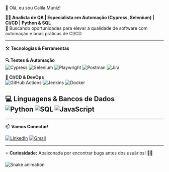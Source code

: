 👋 Olá, eu sou Calila Muniz!  

**🧑‍💻 Analista de QA | Especialista em Automação (Cypress, Selenium) | CI/CD | Python & SQL**  
🎯 Buscando oportunidades para elevar a qualidade de software com automação e boas práticas de CI/CD  

---

 🛠️ **Tecnologias & Ferramentas**  

 **🔍 Testes & Automação**  
![Cypress](https://img.shields.io/badge/-Cypress-17202C?style=flat&logo=cypress&logoColor=white)
![Selenium](https://img.shields.io/badge/-Selenium-43B02A?style=flat&logo=selenium&logoColor=white)
![Playwright](https://img.shields.io/badge/-Playwright-2EAD33?style=flat&logo=playwright&logoColor=white)
![Postman](https://img.shields.io/badge/-Postman-FF6C37?style=flat&logo=postman&logoColor=white)
![Jira](https://img.shields.io/badge/-Jira-0052CC?style=flat&logo=jira&logoColor=white)

 **🔄 CI/CD & DevOps**  
![GitHub Actions](https://img.shields.io/badge/-GitHub%20Actions-2088FF?style=flat&logo=github-actions&logoColor=white)
![Jenkins](https://img.shields.io/badge/-Jenkins-D24939?style=flat&logo=jenkins&logoColor=white)
![Docker](https://img.shields.io/badge/-Docker-2496ED?style=flat&logo=docker&logoColor=white)

 **💻 Linguagens & Bancos de Dados**  
![Python](https://img.shields.io/badge/-Python-3776AB?style=flat&logo=python&logoColor=white)
![SQL](https://img.shields.io/badge/-SQL-4479A1?style=flat&logo=postgresql&logoColor=white)
![JavaScript](https://img.shields.io/badge/-JavaScript-F7DF1E?style=flat&logo=javascript&logoColor=black)
---
---
 📫 **Vamos Conectar!**  

[![LinkedIn](https://img.shields.io/badge/-LinkedIn-0077B5?style=flat&logo=linkedin&logoColor=white)](https://www.linkedin.com/in/calilamuniz/)
[![Gmail](https://img.shields.io/badge/-Gmail-D14836?style=flat&logo=gmail&logoColor=white)](donotreply.qa.teste@gmail.com)  

---

⭐ **Curiosidade:** Apaixonada por encontrar bugs antes dos usuários! 🐞💡  

<img src="https://raw.githubusercontent.com/calila-prog/calila-prog/output/snake.svg" alt="Snake animation" />

###
